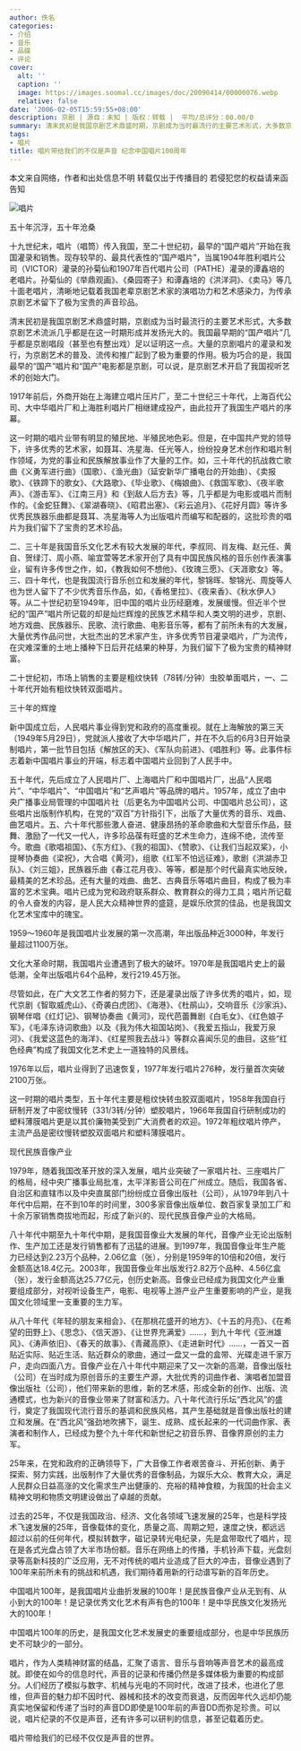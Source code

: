 ```yaml
---
author: 佚名
categories:
- 介绍
- 音乐
- 品碟
- 评论
cover:
  alt: ''
  caption: ''
  image: https://images.soomal.cc/images/doc/20090414/00000076.webp
  relative: false
date: '2006-02-05T15:59:55+08:00'
description: 京剧 | 源自：未知 | 版权：转载 |  平均/总评分：00.00/0
summary: 清末民初是我国京剧艺术鼎盛时期，京剧成为当时最流行的主要艺术形式，大多数京剧艺术流派几乎都是在这一时期形成并发扬光大的。我国最早期的“国产唱片”几乎都是京剧唱段（甚至也有整出戏）足以证明这一点。大量的京剧唱片的灌录和发行，为京剧艺术的普及、流传和推广起到了极为重要的作用。极为巧合的是，我国最早的“国产”唱片和“国产”电影都是京剧，可以说，是京剧艺术开启了我国视听艺术的创始大门。1917年前后，外商开始在上海建立唱片压片厂，至二十世纪三十年代，上海百代公司、大中华唱片厂和上海胜利唱片厂相继建成投产，由此拉开了我国生产唱片的序幕。
tags:
- 唱片
title: 唱片带给我们的不仅是声音 纪念中国唱片100周年
---
```


本文来自网络，作者和出处信息不明
转载仅出于传播目的
若侵犯您的权益请来函告知

![唱片](https://images.soomal.cc/images/doc/20090414/00000076.webp)



五十年沉浮，五十年沧桑

十九世纪末，唱片（唱筒）传入我国，至二十世纪初，最早的“国产唱片”开始在我国灌录和销售。现存较早的、最具代表性的“国产唱片”，当属1904年胜利唱片公司（VICTOR）灌录的孙菊仙和1907年百代唱片公司（PATHE）灌录的谭鑫培的老唱片。孙菊仙的《举鼎观画》、《桑园寄子》和谭鑫培的《洪洋洞》、《卖马》等几十面老唱片，清晰地记载着我国老辈京剧艺术家的演唱功力和艺术感染力，为传承京剧艺术留下了极为宝贵的声音珍品。

清末民初是我国京剧艺术鼎盛时期，京剧成为当时最流行的主要艺术形式，大多数京剧艺术流派几乎都是在这一时期形成并发扬光大的。我国最早期的“国产唱片”几乎都是京剧唱段（甚至也有整出戏）足以证明这一点。大量的京剧唱片的灌录和发行，为京剧艺术的普及、流传和推广起到了极为重要的作用。极为巧合的是，我国最早的“国产”唱片和“国产”电影都是京剧，可以说，是京剧艺术开启了我国视听艺术的创始大门。

1917年前后，外商开始在上海建立唱片压片厂，至二十世纪三十年代，上海百代公司、大中华唱片厂和上海胜利唱片厂相继建成投产，由此拉开了我国生产唱片的序幕。

这一时期的唱片业带有明显的殖民地、半殖民地色彩。但是，在中国共产党的领导下，许多优秀的艺术家，如聂耳、冼星海、任光等人，纷纷投身艺术创作和唱片制作领域，为党的事业和民族解放事业作了大量的工作。如，三十年代的抗战救亡歌曲《义勇军进行曲》（国歌）、《渔光曲》（延安新华广播电台的开始曲）、《卖报歌》、《铁蹄下的歌女》、《大路歌》、《毕业歌》、《梅娘曲》、《救国军歌》、《夜半歌声》、《游击军》、《江南三月》和《到敌人后方去》等，几乎都是为电影或唱片而制作的。《金蛇狂舞》、《翠湖春晓》、《昭君出塞》、《彩云追月》、《花好月圆》等许多优秀民族器乐曲都是聂耳、冼星海等人为出版唱片而编写和配器的，这批珍贵的唱片为我们留下了宝贵的艺术珍品。

二、三十年是我国音乐文化艺术有较大发展的年代，李叔同、肖友梅、赵元任、黄自、贺绿汀、周小燕、喻宜萱等艺术家开创了具有中国民族风格的音乐创作表演事业，留有许多传世之作，如，《教我如何不想他》、《玫瑰三愿》、《天涯歌女》等。三、四十年代，也是我国流行音乐创立和发展的年代，黎锦晖、黎锦光、周旋等人也为世人留下了不少优秀音乐作品，如，《香格里拉》、《夜来香》、《秋水伊人》等。从二十世纪初至1949年，旧中国的唱片业历经磨难，发展缓慢。但近半个世纪的“国产”唱片所记载的却是灿烂辉煌的民族艺术精华和人类文明的进步，京剧、地方戏曲、民族器乐、民歌、流行歌曲、电影音乐等，都有了前所未有的大发展，大量优秀作品问世，大批杰出的艺术家产生，许多优秀节目灌录唱片，广为流传，在灾难深重的土地上播种下日后开花结果的种芽，为我们留下了极为宝贵的精神财富。

二十世纪初，市场上销售的主要是粗纹快转（78转/分钟）虫胶单面唱片，一、二十年代开始有粗纹快转双面唱片。

三十年的辉煌

新中国成立后，人民唱片事业得到党和政府的高度重视。就在上海解放的第三天（1949年5月29日），党就派人接收了大中华唱片厂，并在不久后的6月3日开始录制唱片，第一批节目包括《解放区的天》、《军队向前进》、《唱胜利》等。此事件标志着新中国唱片事业的开端，标志着中国唱片业回到了人民手中。

五十年代，先后成立了人民唱片厂、上海唱片厂和中国唱片厂，出品“人民唱片”、“中华唱片”、“中国唱片”和“艺声唱片”等品牌的唱片。1957年，成立了由中央广播事业局管理的中国唱片社（后更名为中国唱片公司、中国唱片总公司），这些唱片出版制作机构，在党的“双百”方针指引下，出版了大量优秀的音乐、戏曲、曲艺唱片。五、六十年代那些激人奋进、健康昂扬的革命歌曲和大型音乐作品，鼓舞、激励了一代又一代人，许多珍品葆有旺盛的艺术生命力，连绵不绝，流传至今。歌曲《歌唱祖国》、《东方红》、《我的祖国》、《赞歌》、《让我们当起双桨》，小提琴协奏曲《梁祝》，大合唱《黄河》，组歌《红军不怕远征难》，歌剧《洪湖赤卫队》、《刘三姐》，民族器乐曲《春江花月夜》、等等，都是那个时代最真实地反映，最精美的艺术珍品。还有大量的戏曲、曲艺、古典音乐等唱片曲目，构成了极为丰富的艺术宝典。唱片已成为党和政府联系群众、教育群众的得力工具；唱片所记载的令人奋发的内容，是人民大众精神世界的盛筵，是娱乐欣赏的佳品，也是我国文化艺术宝库中的瑰宝。

1959～1960年是我国唱片业发展的第一次高潮，年出版品种近3000种，年发行量超过1100万张。

文化大革命时期，我国唱片业遭遇到了极大的破坏。1970年是我国唱片史上的最低潮，全年出版唱片64个品种，发行219.45万张。

尽管如此，在广大文艺工作者的努力下，还是灌录出版了许多优秀的唱片，如，现代京剧《智取威虎山》、《奇袭白虎团》、《海港》、《杜鹃山》，交响音乐《沙家浜》、钢琴伴唱《红灯记》、钢琴协奏曲《黄河》，现代芭蕾舞剧《白毛女》、《红色娘子军》，《毛泽东诗词歌曲》以及《我为伟大祖国站岗》、《我爱五指山，我爱万泉河》、《我爱这蓝色的海洋》、《红星照我去战斗》等群众喜闻乐见的曲目。这些“红色经典”构成了我国文化艺术史上一道独特的风景线。

1976年以后，唱片业得到了迅速恢复，1977年发行唱片276种，发行量首次突破2100万张。

这一时期的唱片类型，五十年代主要是粗纹快转虫胶双面唱片，1958年我国自行研制开发了中密纹慢转（331/3转/分钟）塑胶唱片，1966年我国自行研制成功的塑料薄膜唱片更是以其价廉物美受到广大消费者的欢迎。1972年粗纹唱片停产，主流产品是密纹慢转塑胶双面唱片和塑料薄膜唱片。

现代民族音像产业

1979年，随着我国改革开放的深入发展，唱片业突破了一家唱片社、三座唱片厂的格局，经中央广播事业局批准，太平洋影音公司在广州成立。随后，我国各省、自治区和直辖市以及中央直属部门纷纷成立音像出版社（公司），从1979年到八十年代中后期，在不到10年的时间里，300多家音像出版单位、数百家复录加工厂和十余万家销售商拔地而起，形成了新兴的、现代民族音像产业的大格局。

八十年代中期至九十年代中期，是我国音像业大发展的年代，音像产业无论出版制作、生产加工还是发行销售都有了迅猛的进展。到1997年，我国音像业年生产能力已经达到2.23万个品种，2.06亿盒（张），分别是1959年的10倍和20倍，发行金额高达18.4亿元。2003年，我国音像业年出版发行2.82万个品种、4.56亿盒（张），发行金额高达25.77亿元，创历史新高。音像业已经成为我国文化产业重要组成部分，对视听设备生产，电影、电视等上游产业产生重要影响的产业，是我国文化领域里一支重要的生力军。

从八十年代《年轻的朋友来相会》、《在那桃花盛开的地方》、《十五的月亮》、《在希望的田野上》、《思念》、《信天游》、《让世界充满爱》……，到九十年代《亚洲雄风》、《涛声依旧》、《春天的故事》、《青藏高原》、《走进新时代》……，一首又一首贴近实际、贴近生活、贴近群众的歌曲，通过一盘又一盘的盒带、光碟走进千家万户，走向四面八方。音像产业在八十年代中期迎来了又一次新的高潮，音像出版社（公司）在当时成为原创音乐的主要生产源，大批优秀的词曲作者、演唱者加盟音像出版社（公司），他们带来新的思维，新的艺术感，形成全新的创作、出版、流通模式，也为新兴的音像业带来了财富和活力。八十年代流行乐坛“西北风”的盛行，奠定了我国现代流行音乐的基调和民族风格，其产生基础就是音像出版社的建立和发展。在“西北风”强劲地吹拂下，诞生、成熟、成长起来的一代词曲作家、表演者和制作人，已经成为整个九十年代和新世纪之初音乐界、音像界原创的主力军。

25年来，在党和政府的正确领导下，广大音像工作者艰苦奋斗、开拓创新、勇于探索、努力实践，出版制作了大量优秀的音像制品，为娱乐大众、教育大众，满足人民群众日益高涨的文化需求生产出健康的、充裕的精神食粮，为我国的社会主义精神文明和物质文明建设做出了卓越的贡献。

过去的25年，不仅是我国政治、经济、文化各领域飞速发展的25年，也是科学技术飞速发展的25年，音像载体的变化，质量之高、周期之短，速度之快，都远远超过以前的任何年代，模拟转数字，磁记录转光电纪录，先是盒带取代了唱片，现在是各式光盘占领了大半市场份额。音乐在网络上的传播，手机铃声下载，光盘刻录等高新科技的广泛应用，无不对传统的唱片业造成了巨大的冲击，音像业遇到了100年来前所未有的挑战和机遇，我们期待着用新的行动谱写新的百年历史。

中国唱片100年，是我国唱片业曲折发展的100年！是民族音像产业从无到有、从小到大的100年！是记录优秀文化艺术有声有色的100年！是中华民族文化发扬光大的100年！

中国唱片100年的历史，是我国文化艺术发展史的重要组成部分，也是中华民族历史不可缺少的一部分。

唱片，作为人类精神财富的结晶，汇聚了语言、音乐与音响等声音艺术的最高成就。即使在如今的信息时代，声音的记录和传播仍然是多媒体极为重要的构成部分。人们经历了模拟与数字、机械与光电的不同时代，改进了技术，也进化了思维，但声音的魅力却不因时代、器械和技术的改变而衰退，反而因年代久远却仍能真实地保留和传递了当时的声音DD即使是100年前的声音DD而弥足珍贵。可以说，唱片纪录的不仅是声音，还有许多可以研判的信息，甚至记载着历史。

唱片带给我们的已经不仅仅是声音的世界。
